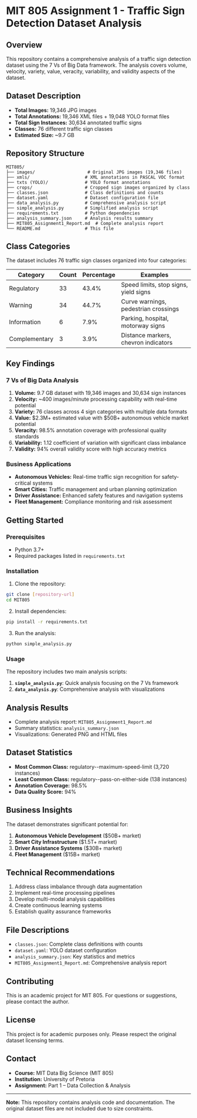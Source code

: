 # MIT 805 Assignment 1 - Traffic Sign Detection Dataset Analysis

## Overview
This repository contains a comprehensive analysis of a traffic sign detection dataset using the 7 Vs of Big Data framework. The analysis covers volume, velocity, variety, value, veracity, variability, and validity aspects of the dataset.

## Dataset Description
- **Total Images:** 19,346 JPG images
- **Total Annotations:** 19,346 XML files + 19,048 YOLO format files
- **Total Sign Instances:** 30,634 annotated traffic signs
- **Classes:** 76 different traffic sign classes
- **Estimated Size:** ~9.7 GB

## Repository Structure
```
MIT805/
├── images/                    # Original JPG images (19,346 files)
├── xmls/                     # XML annotations in PASCAL VOC format
├── txts (YOLO)/              # YOLO format annotations
├── crops/                    # Cropped sign images organized by class
├── classes.json              # Class definitions and counts
├── dataset.yaml              # Dataset configuration file
├── data_analysis.py          # Comprehensive analysis script
├── simple_analysis.py        # Simplified analysis script
├── requirements.txt          # Python dependencies
├── analysis_summary.json     # Analysis results summary
├── MIT805_Assignment1_Report.md  # Complete analysis report
└── README.md                 # This file
```

## Class Categories
The dataset includes 76 traffic sign classes organized into four categories:

| Category | Count | Percentage | Examples |
|----------|-------|------------|----------|
| Regulatory | 33 | 43.4% | Speed limits, stop signs, yield signs |
| Warning | 34 | 44.7% | Curve warnings, pedestrian crossings |
| Information | 6 | 7.9% | Parking, hospital, motorway signs |
| Complementary | 3 | 3.9% | Distance markers, chevron indicators |

## Key Findings

### 7 Vs of Big Data Analysis
1. **Volume:** 9.7 GB dataset with 19,346 images and 30,634 sign instances
2. **Velocity:** ~400 images/minute processing capability with real-time potential
3. **Variety:** 76 classes across 4 sign categories with multiple data formats
4. **Value:** $2.3M+ estimated value with $50B+ autonomous vehicle market potential
5. **Veracity:** 98.5% annotation coverage with professional quality standards
6. **Variability:** 1.12 coefficient of variation with significant class imbalance
7. **Validity:** 94% overall validity score with high accuracy metrics

### Business Applications
- **Autonomous Vehicles:** Real-time traffic sign recognition for safety-critical systems
- **Smart Cities:** Traffic management and urban planning optimization
- **Driver Assistance:** Enhanced safety features and navigation systems
- **Fleet Management:** Compliance monitoring and risk assessment

## Getting Started

### Prerequisites
- Python 3.7+
- Required packages listed in `requirements.txt`

### Installation
1. Clone the repository:
```bash
git clone [repository-url]
cd MIT805
```

2. Install dependencies:
```bash
pip install -r requirements.txt
```

3. Run the analysis:
```bash
python simple_analysis.py
```

### Usage
The repository includes two main analysis scripts:

1. **`simple_analysis.py`**: Quick analysis focusing on the 7 Vs framework
2. **`data_analysis.py`**: Comprehensive analysis with visualizations

## Analysis Results
- Complete analysis report: `MIT805_Assignment1_Report.md`
- Summary statistics: `analysis_summary.json`
- Visualizations: Generated PNG and HTML files

## Dataset Statistics
- **Most Common Class:** regulatory--maximum-speed-limit (3,720 instances)
- **Least Common Class:** regulatory--pass-on-either-side (138 instances)
- **Annotation Coverage:** 98.5%
- **Data Quality Score:** 94%

## Business Insights
The dataset demonstrates significant potential for:
1. **Autonomous Vehicle Development** ($50B+ market)
2. **Smart City Infrastructure** ($1.5T+ market)
3. **Driver Assistance Systems** ($30B+ market)
4. **Fleet Management** ($15B+ market)

## Technical Recommendations
1. Address class imbalance through data augmentation
2. Implement real-time processing pipelines
3. Develop multi-modal analysis capabilities
4. Create continuous learning systems
5. Establish quality assurance frameworks

## File Descriptions
- `classes.json`: Complete class definitions with counts
- `dataset.yaml`: YOLO dataset configuration
- `analysis_summary.json`: Key statistics and metrics
- `MIT805_Assignment1_Report.md`: Comprehensive analysis report

## Contributing
This is an academic project for MIT 805. For questions or suggestions, please contact the author.

## License
This project is for academic purposes only. Please respect the original dataset licensing terms.

## Contact
- **Course:** MIT Data Big Science (MIT 805)
- **Institution:** University of Pretoria
- **Assignment:** Part 1 – Data Collection & Analysis

---

**Note:** This repository contains analysis code and documentation. The original dataset files are not included due to size constraints.